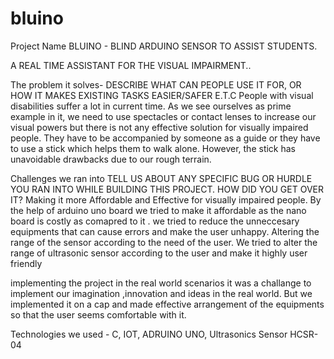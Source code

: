 # bluino

Project Name
BLUINO - BLIND ARDUINO SENSOR TO ASSIST STUDENTS.


A REAL TIME ASSISTANT FOR THE VISUAL IMPAIRMENT..


The problem it solves-
DESCRIBE WHAT CAN PEOPLE USE IT FOR, OR HOW IT MAKES EXISTING TASKS EASIER/SAFER E.T.C
People with visual disabilities suffer a lot in current time.
As we see ourselves as prime example in it, we need to use spectacles or contact lenses to increase our visual powers but there is not any effective solution for visually impaired people.
They have to be accompanied by someone as a guide or they have to use a stick which helps them to walk alone. However, the stick has unavoidable drawbacks due to our rough terrain.

Challenges we ran into
TELL US ABOUT ANY SPECIFIC BUG OR HURDLE YOU RAN INTO WHILE BUILDING THIS PROJECT. HOW DID YOU GET OVER IT?
Making it more Affordable and Effective for visually impaired people.
By the help of arduino uno board we tried to make it affordable as the nano board is costly as comapred to it . we tried to reduce the unneccesary equipments that can cause errors and make the user unhappy.
Altering the range of the sensor according to the need of the user.
We tried to alter the range of ultrasonic sensor according to the user and make it highly user friendly

implementing the project in the real world scenarios
it was a challange to implement our imagination ,innovation and ideas in the real world. But we implemented it on a cap and made effective arrangement of the equipments so that the user seems comfortable with it.

Technologies we used - C, IOT, ADRUINO UNO, Ultrasonics Sensor HCSR-04
